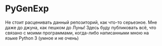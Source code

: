 # PyGenExp
Не стоит расценивать данный репозиторий, как что-то серьезное. Мне даже до джуна, как пешком до Луны! Здесь буду публиковать всё, что связано с моими программами, когда-либо написанными мною на языке Python 3 (умное и не очень)
